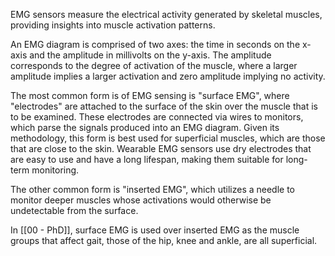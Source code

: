 
EMG sensors measure the electrical activity generated by skeletal muscles, providing insights into muscle activation patterns. 

An EMG diagram is comprised of two axes: the time in seconds on the x-axis and the amplitude in millivolts on the y-axis. The amplitude corresponds to the degree of activation of the muscle, where a larger amplitude implies a larger activation and zero amplitude implying no activity.

The most common form is of EMG sensing is "surface EMG", where "electrodes" are attached to the surface of the skin over the muscle that is to be examined. These electrodes are connected via wires to monitors, which parse the signals produced into an EMG diagram. Given its methodology, this form is best used for superficial muscles, which are those that are close to the skin. Wearable EMG sensors use dry electrodes that are easy to use and have a long lifespan, making them suitable for long-term monitoring.

The other common form is "inserted EMG", which utilizes a needle to monitor deeper muscles whose activations would otherwise be undetectable from the surface.

In [[00 - PhD]], surface EMG is used over inserted EMG as the muscle groups that affect gait, those of the hip, knee and ankle, are all superficial.




